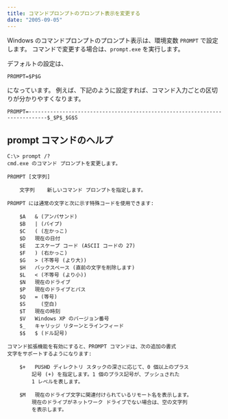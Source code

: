 ```yaml
---
title: コマンドプロンプトのプロンプト表示を変更する
date: "2005-09-05"
---
```


Windows のコマンドプロンプトのプロンプト表示は、環境変数 `PROMPT` で設定します。
コマンドで変更する場合は、`prompt.exe` を実行します。

デフォルトの設定は、

```
PROMPT=$P$G
```

になっています。
例えば、下記のように設定すれば、コマンド入力ごとの区切りが分かりやすくなります。

```
PROMPT=----------------------------------------------------------------------------$_$P$_$G$S
```


prompt コマンドのヘルプ
----

```
C:\> prompt /?
cmd.exe のコマンド プロンプトを変更します。

PROMPT [文字列]

    文字列    新しいコマンド プロンプトを指定します。

PROMPT には通常の文字と次に示す特殊コードを使用できます:

    $A   & (アンパサンド)
    $B   | (パイプ)
    $C   ( (左かっこ)
    $D   現在の日付
    $E   エスケープ コード (ASCII コードの 27)
    $F   ) (右かっこ)
    $G   > (不等号 (より大))
    $H   バックスペース (直前の文字を削除します)
    $L   < (不等号 (より小))
    $N   現在のドライブ
    $P   現在のドライブとパス
    $Q   = (等号)
    $S     (空白)
    $T   現在の時刻
    $V   Windows XP のバージョン番号
    $_   キャリッジ リターンとラインフィード
    $$   $ (ドル記号)

コマンド拡張機能を有効にすると、PROMPT コマンドは、次の追加の書式
文字をサポートするようになります:

    $+   PUSHD ディレクトリ スタックの深さに応じて、0 個以上のプラス
        記号 (+) を指定します。1 個のプラス記号が、プッシュされた
        1 レベルを表します。

    $M   現在のドライブ文字に関連付けられているリモート名を表示します。
        現在のドライブがネットワーク ドライブでない場合は、空の文字列
        を表示します。
```

